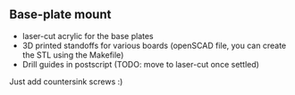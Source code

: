 Base-plate mount
----------------

   - laser-cut acrylic for the base plates
   - 3D printed standoffs for various boards (openSCAD file, you can create
     the STL using the Makefile)
   - Drill guides in postscript (TODO: move to laser-cut once settled)

Just add countersink screws :)
